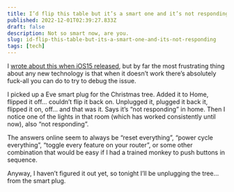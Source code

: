 ```yaml
---
title: I’d flip this table but it’s a smart one and it’s not responding
published: 2022-12-01T02:39:27.833Z
draft: false
description: Not so smart now, are you.
slug: id-flip-this-table-but-its-a-smart-one-and-its-not-responding
tags: [tech]
---
```

I [wrote about this when iOS15 released](https://www.builtwith.coffee/blog-posts/2021/09/weeknotes-for-the-week-ending-september-26-2021?searchterm=smart), but by far the most frustrating thing about any new technology is that when it doesn’t work there’s absolutely fuck-all you can do to try to debug the issue.

I picked up a Eve smart plug for the Christmas tree. Added it to Home, flipped it off… couldn’t flip it back on. Unplugged it, plugged it back it, flipped it on, off… and that was it. Says it’s “not responding” in home. Then I notice one of the lights in that room (which has worked consistently until now), also “not responding”.

The answers online seem to always be “reset everything”, “power cycle everything”, “toggle every feature on your router”, or some other combination that would be easy if I had a trained monkey to push buttons in sequence.

Anyway, I haven’t figured it out yet, so tonight I’ll be unplugging the tree… from the smart plug.